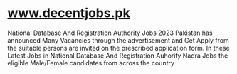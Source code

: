 # www.decentjobs.pk
National Database And Registration Authority Jobs 2023 Pakistan has announced Many Vacancies through the advertisement and Get  Apply from the suitable persons are invited on the prescribed application form. In these Latest Jobs in National Database And Registration Auhority Nadra Jobs the eligible Male/Female candidates from across the country .
